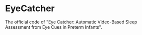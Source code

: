# EyeCatcher
The official code of "Eye Catcher: Automatic Video-Based Sleep Assessment from Eye Cues in Preterm Infants".
